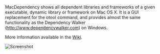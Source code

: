 MacDependency shows all dependent libraries and frameworks of a given executable, dynamic library or framework on Mac OS X. It is a GUI replacement for the otool command, and provides almost the same functionality as the Dependency Walker (http://www.dependencywalker.com) on Windows. 

More information available in the [Wiki](https://github.com/kwin/macdependency/wiki).

![Screenshot](/../images/images/screenshot.jpg?raw=true)
